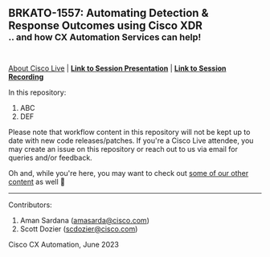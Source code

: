 ## BRKATO-1557: Automating Detection & Response Outcomes using Cisco XDR <br><sub>.. and how CX Automation Services can help!</sub><div> <br> </div>

[About Cisco Live](https://www.ciscolive.com/global.html) | [**Link to Session Presentation**]() | [**Link to Session Recording**]() 

In this repository:
1. ABC
2. DEF

Please note that workflow content in this repository will not be kept up to date with new code releases/patches. If you're a Cisco Live attendee, you may create an issue on this repository or reach out to us via email for queries and/or feedback.

Oh and, while you're here, you may want to check out [some of our other content](https://github.com/ciscomanagedservices) as well 🚀 

---

Contributors:

1. Aman Sardana (amasarda@cisco.com)
2. Scott Dozier (scdozier@cisco.com)

Cisco CX Automation, June 2023

